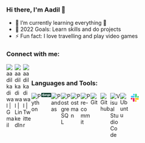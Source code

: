 ### Hi there, I'm Aadil   👋

- 🌱 I’m currently learning everything 🤣
- 🥅 2022 Goals: Learn skills and do projects
- ⚡ Fun fact: I love travelling and play video games

### Connect with me:

[<img align="left" alt="aadilkadiwal | Gmail " width="22px" src="https://cdn.jsdelivr.net/npm/simple-icons@6.10.0/icons/gmail.svg" />][gmail]

[<img align="left" alt="aadilkadiwal | LinkedIn" width="22px" src="https://cdn.jsdelivr.net/npm/simple-icons@6.10.0/icons/linkedin.svg" />][linkedin]

[<img align="left" alt="aadilkadiwal | Twitter" width="22px" src="https://cdn.jsdelivr.net/npm/simple-icons@6.10.0/icons/twitter.svg" />][twitter]

<br />

### Languages and Tools:

[<img align="left" alt="Python" width="26px" src="https://cdn.jsdelivr.net/npm/simple-icons@6.10.0/icons/python.svg" />][python]

[<img align="left" alt="Django" width="26px" src="https://github.com/aadilkadiwal/icons_and_symbols/blob/main/django.png" />][django]

[<img align="left" alt="Pandas" width="26px" src="https://cdn.jsdelivr.net/npm/simple-icons@6.10.0/icons/pandas.svg" />][pandas]

[<img align="left" alt="PostgreSQL" width="26px" src="https://cdn.jsdelivr.net/npm/simple-icons@6.10.0/icons/postgresql.svg" />][postgresql]

[<img align="left" alt="Postman" width="26px" src="https://cdn.jsdelivr.net/npm/simple-icons@6.10.0/icons/postman.svg" />][postman]

[<img align="left" alt="Pre-commit" width="26px" src="https://cdn.jsdelivr.net/npm/simple-icons@4.0.0/icons/pre-commit.svg" />][pre-commit]

[<img align="left" alt="Git" width="26px" src="https://cdn.jsdelivr.net/npm/simple-icons@6.10.0/icons/git.svg" />][git]

[<img align="left" alt="Github" width="26px" src="https://cdn.jsdelivr.net/npm/simple-icons@6.10.0/icons/github.svg" />][github]

[<img align="left" alt="Visual Studio Code" width="26px" src="https://cdn.jsdelivr.net/npm/simple-icons@6.10.0/icons/visualstudiocode.svg" />][visualstudiocode]

[<img align="left" alt="Ubuntu" width="26px" src="https://cdn.jsdelivr.net/npm/simple-icons@4.0.0/icons/ubuntu.svg" />][ubuntu]

[<img align="left" alt="Slack" width="26px" src="https://github.com/aadilkadiwal/icons_and_symbols/blob/main/slack.svg" />][slack]


<br />
<br />


[twitter]: https://twitter.com/AadilShaan1

[linkedin]: https://www.linkedin.com/in/aadil-kadiwal

[gmail]: https://mail.google.com/mail/u/0/#inbox?compose=new

[python]: https://www.python.org

[django]: https://www.djangoproject.com

[pandas]: https://pandas.pydata.org

[postgresql]: https://www.postgresql.org

[postman]: https://www.postman.com

[pre-commit]: https://pre-commit.com

[git]: https://git-scm.com

[github]: https://github.com

[visualstudiocode]: https://code.visualstudio.com

[ubuntu]: https://ubuntu.com

[slack]: https://slack.com

